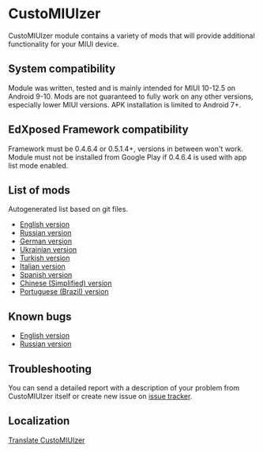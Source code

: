 # CustoMIUIzer

CustoMIUIzer module contains a variety of mods that will provide additional functionality for your MIUI device.

## System compatibility
Module was written, tested and is mainly intended for MIUI 10-12.5 on Android 9-10. Mods are not guaranteed to fully work on any other versions, especially lower MIUI versions. APK installation is limited to Android 7+.

## EdXposed Framework compatibility
Framework must be 0.4.6.4 or 0.5.1.4+, versions in between won't work. Module must not be installed from Google Play if 0.4.6.4 is used with app list mode enabled.

## List of mods
Autogenerated list based on git files.
- [English version](https://code.highspec.ru/CustoMIUIzer/)
- [Russian version](https://code.highspec.ru/CustoMIUIzer/ru)
- [German version](https://code.highspec.ru/CustoMIUIzer/de)
- [Ukrainian version](https://code.highspec.ru/CustoMIUIzer/uk)
- [Turkish version](https://code.highspec.ru/CustoMIUIzer/tr)
- [Italian version](https://code.highspec.ru/CustoMIUIzer/it)
- [Spanish version](https://code.highspec.ru/CustoMIUIzer/es)
- [Chinese (Simplified) version](https://code.highspec.ru/CustoMIUIzer/zh)
- [Portuguese (Brazil) version](https://code.highspec.ru/CustoMIUIzer/pt)

## Known bugs
- [English version](https://code.highspec.ru/Mikanoshi/CustoMIUIzer/raw/branch/master/BUGS_EN)
- [Russian version](https://code.highspec.ru/Mikanoshi/CustoMIUIzer/raw/branch/master/BUGS_RU)

## Troubleshooting
You can send a detailed report with a description of your problem from CustoMIUIzer itself or create new issue on [issue tracker](https://code.highspec.ru/Mikanoshi/CustoMIUIzer/issues).

## Localization
[Translate CustoMIUIzer](https://localize.highspec.ru/)
